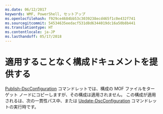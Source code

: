 ```yaml
---
ms.date: 06/12/2017
keywords: WMF, PowerShell, セットアップ
ms.openlocfilehash: f929ce4684bb53c3039238ecd465f1c0e432f741
ms.sourcegitcommit: 54534635eedacf531d8d6344019dc16a50b8b441
ms.translationtype: HT
ms.contentlocale: ja-JP
ms.lasthandoff: 05/17/2018
---
```

# <a name="deliver-a-configuration-document-without-applying"></a>適用することなく構成ドキュメントを提供する

[Publish-DscConfiguration](https://technet.microsoft.com/library/mt517875.aspx) コマンドレットでは、構成の MOF ファイルをターゲット ノードにコピーしますが、その構成は適用されません。
この構成が適用されるは、次の一貫性パス中、または [Update-DscConfiguration](https://technet.microsoft.com/library/mt143541.aspx) コマンドレットの実行時です。

